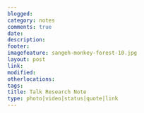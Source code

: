 ```yaml
---
blogged: 
category: notes
comments: true
date: 
description: 
footer: 
imagefeature: sangeh-monkey-forest-10.jpg
layout: post
link: 
modified: 
otherlocations: 
tags: 
title: Talk Research Note
type: photo|video|status|quote|link
---
```

<!--summary-->